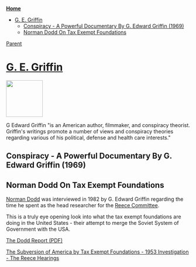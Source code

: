 <!-- START doctoc generated TOC please keep comment here to allow auto update -->
<!-- DON'T EDIT THIS SECTION, INSTEAD RE-RUN doctoc TO UPDATE -->
**[Home](#pages/blog/cv19/index)**

- [G. E. Griffin](#g-e-griffin)
  - [Conspiracy - A Powerful Documentary By G. Edward Griffin (1969)](#conspiracy---a-powerful-documentary-by-g-edward-griffin-1969)
  - [Norman Dodd On Tax Exempt Foundations](#norman-dodd-on-tax-exempt-foundations)

<!-- END doctoc generated TOC please keep comment here to allow auto update -->

[Parent](#pages/blog/cv19/people/index)

# [G. E. Griffin](https://en.wikipedia.org/wiki/G._Edward_Griffin)

<img src="https://upload.wikimedia.org/wikipedia/commons/d/d4/G._Edward_Griffin.jpg" width="100px"/>


G Edward Griffin "is an American author, filmmaker, and conspiracy theorist. 
Griffin's writings promote a number of views and conspiracy theories regarding 
various of his political, defense and health care interests."


## Conspiracy - A Powerful Documentary By G. Edward Griffin (1969)

<div class="video-view" data-id="0qqL7CcNoZ4"></div>

## Norman Dodd On Tax Exempt Foundations

[Norman Dodd](https://en.wikipedia.org/wiki/Norman_Dodd) was interviewed in 
1982 by G. Edward Griffin regarding the time he spent as the head researcher 
for the [Reece Committee](https://en.wikipedia.org/wiki/United_States_House_Select_Committee_to_Investigate_Tax-Exempt_Foundations_and_Comparable_Organizations).

This is a truly eye opening look into what the tax exempt foundations are 
doing in the United States - their attempt to merge the Soviet System of 
Government with the USA.

<div class="video-view" data-id="YUYCBfmIcHM"></div>

[The Dodd Report (PDF)](https://ia800304.us.archive.org/19/items/DoddReportToTheReeceCommitteeOnFoundations-1954-RobberBaron/Dodd-Report-to-the-Reece-Committee-on-Foundations-1954.pdf)


[The Subversion of America by Tax Exempt Foundations - 1953 Investigation - The Reece Hearings](https://archive.org/details/TheSubversionOfAmericaByTaxExemptFoundations-1953Investigation-The)


